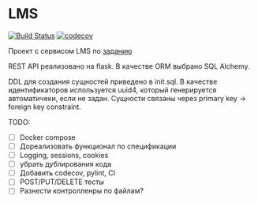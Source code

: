 # LMS
[![Build Status](https://travis-ci.org/care1e55/LMS.svg?branch=develop)](https://travis-ci.org/care1e55/LMS)
[![codecov](https://codecov.io/gh/care1e55/LMS/branch/develop/graph/badge.svg)](https://codecov.io/gh/care1e55/LMS)


Проект с сервисом LMS по [заданию](https://gist.github.com/Invizory/c02fdadfbe4a33f00b10b50b20142587)

REST API реализовано на flask. В качестве ORM выбрано SQL Alchemy.

DDL для создания сущностей приведено в init.sql. В качестве идентификаторов используется uuid4, который генерируется автоматичеки, если не задан. Сущности связаны через primary key -> foreign key constraint.

TODO:
 - [ ] Docker compose
 - [ ] Дореализовать функционал по спецификации
 - [ ] Logging, sessions, cookies
 - [ ] убрать дублирования кода
 - [ ] Добавить codecov, pylint, CI
 - [ ] POST/PUT/DELETE тесты
 - [ ] Разнести контролленры по файлам?
